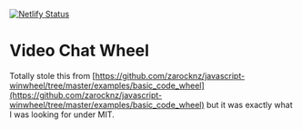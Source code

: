 [![Netlify Status](https://api.netlify.com/api/v1/badges/bf9dad07-1681-4648-ae84-2fcb4aa84a20/deploy-status)](https://app.netlify.com/sites/frosty-wozniak-a8ec51/deploys)

# Video Chat Wheel

Totally stole this from [https://github.com/zarocknz/javascript-winwheel/tree/master/examples/basic_code_wheel](https://github.com/zarocknz/javascript-winwheel/tree/master/examples/basic_code_wheel) but it was exactly what I was looking for under MIT.
